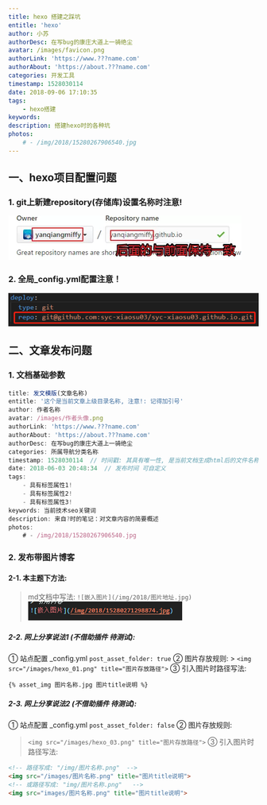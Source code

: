 ```yaml
---
title: hexo 搭建之踩坑
entitle: 'hexo'
author: 小苏
authorDesc: 在写bug的康庄大道上一骑绝尘
avatar: /images/favicon.png
authorLink: 'https://www.???name.com'
authorAbout: 'https://about.???name.com'
categories: 开发工具
timestamp: 1528030114
date: 2018-09-06 17:10:35
tags:
    - hexo搭建
keywords: 
description: 搭建hexo时的各种坑
photos:
    # - /img/2018/15280267906540.jpg
---
```


## 一、hexo项目配置问题

### 1. git上新建repository(存储库)设置名称时注意!
![嵌入图片地址示例](/img/2019/repository_name.webp)

### 2. 全局_config.yml配置注意！
![嵌入图片地址示例](/img/2019/hexo_05.png)


## 二、文章发布问题

### 1. 文档基础参数
```js
title: 发文模版(文章名称)
entitle: '这个是当前文章上级目录名称, 注意!: 记得加引号'
author: 作者名称
avatar: /images/作者头像.png
authorLink: 'https://www.???name.com'
authorAbout: 'https://about.???name.com'
authorDesc: 在写bug的康庄大道上一骑绝尘
categories: 所属导航分类名称
timestamp: 1528030114  // 时间戳: 其具有唯一性, 是当前文档生成html后的文件名称!!!;
date: 2018-06-03 20:48:34  // 发布时间 可自定义
tags:
    - 具有标签属性1!
    - 具有标签属性2!
    - 具有标签属性3!
keywords: 当前技术seo关键词
description: 来自?时的笔记：对文章内容的简要概述
photos:
    # - /img/2018/15280267906540.jpg
```
### 2. 发布带图片博客
#### 2-1. 本主题下方法:
> md文档中写法:   `![嵌入图片](/img/2018/图片地址.jpg)`
![嵌入图片地址示例](/img/2019/imgLink.png)
##### 2-2. 网上分享说法1 (不借助插件 待测试):
  ① 站点配置 _config.yml
    ```
      post_asset_folder: true
    ```
  ② 图片存放规则:
    > `<img src="/images/hexo_01.png" title="图片存放路径">`
  ③ 引入图片时路径写法:
  ```
  {% asset_img 图片名称.jpg 图片title说明 %}
  ```


##### 2-3. 网上分享说法2 (不借助插件 待测试):
  ① 站点配置 _config.yml
    ```
      post_asset_folder: false
    ```
  ② 图片存放规则:
  > `<img src="/images/hexo_03.png" title="图片存放路径">`
  ③ 引入图片时路径写法:
  ```html
  <!-- 路径写成: "/img/图片名称.png"  -->
  <img src="/images/图片名称.png" title="图片title说明">
  <!-- 或路径写成: "img/图片名称.png"   -->
  <img src="images/图片名称.png" title="图片title说明">
  ```
  <!-- <img src="/img/hexo_04.png" title="引入图片写法"> -->